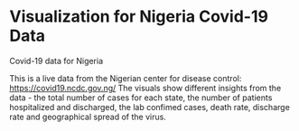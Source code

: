 # Visualization for Nigeria Covid-19 Data
Covid-19 data for Nigeria

This is a live data from the Nigerian center for disease control: https://covid19.ncdc.gov.ng/
The visuals show different insights from the data - the total number of cases for each state, the number of patients hospitalized and discharged, 
the lab confimed cases, death rate, discharge rate and geographical spread of the virus.
